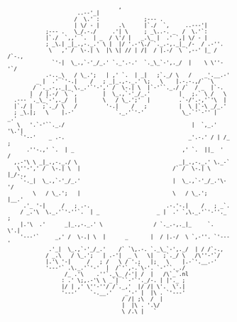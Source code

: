                                        ,
                          ..--'_|
                         /  \.' :              ;--- .
                         | \/ - |      .\      |`./  `,     ..---'|
                ;--- .   \_/.-./     .'| \     ; _\..-. _  /  \.'`:
                |`./  `,,' `.  | _  / \'/ |   _.\_ |  .' `,| \/ - |
                ; _\.| _|_.,-._.' \ |  |/ '.-'\./ `._.-,._|_ /-  / .-''.
                 \   ,' /  \-.| \  |\ \| // | /|  / |.-/  \ `,--' |_ / /`-.,
                  `'-|  \_.,`-'_/_.' `._'.-.'  `._\_`-',._/  |    \ \''-'`/
                .-.._\   / \_.';   | ,' `.  | _|   ;`._/ \   /    _'.__.-'
             _ |  .' `'-.|    /   ; _|_.,-._.' \;   \    |.-.-.,/` `\
            / `._.-,._|_ \._.'`'-',' /  \-.| \  |`-'``._./ /`  / _  |`-.
           |  / |.-/  \ `,        |  \_.,`-'_/_.'         |   ;.` \ /   \
      .--- `._\_`-',._/  |        \   / \_.';'  |         .`-/'.-,'`'\  |
      |`./ |   ;`._/ \   /         '-.|    /   ;          |  \ |`-\ _/_.'
      ; _\.|;   \    |.-'             `._.'`'-'            \_.`'`-'' |   _.'
       \   '.`-'``._./                                        |  `,_.' '\.'|
        `'--'    _ .-.                                       _'.-.' / | /_ ;
          .''-.,' `.  | _                                  ,' `.  ||_  '  /
      ,.-'\ \ _|_.,-._./ \                                _|_.,-._.' \._-`
       \''-',' /  \-.| \  |                             /` /  \-.| \  |_/-.,
        `-._|  \_.,`-'_/_.'                             |  \_.,`-'_/_.'\-'/
            \   / \_.';   |                             \   / \_.';   |__.'
         .'_ '-|     /   ; .-.                        .-.'-.|    /   ; _`.
        / _.'\  \._.'`'-''`.  | _                  _ |  .' `,\._.'`'-''._ ;
        |.'\  .'      _|_.,-._.' \                / `._.-,._|_     `.  \'.|
        '---'`     _,' /  \-.| \  |      _       |  / |.-/  \ `,-''. `'---'
                 .'_|  \_.,`-'_/_.'    /` `\,.-. `._\_`-',._/  | / /`-.,
                / _.\   / \_.';   | .-'|  _ \   \|   ;`._/ \   /\''-'`/
                |.'\ '-|     /   ; /   \ / '.;   |;   \    |.-`'.__.-'
                '---'` .\._.'`'-'  |  /`'`,-.`\-'. `-'``._./
                      /_ .'\    .''`._\_ /-'| /  |   /\`_`.nl
                     : .' \;,.-'\ \ _`| ``-'`'._/-. | |'._ ;
                     |/ | ,' \''-''/ /`._,'  |/ /| \'.  \'.|
                     '---'    `-.__.'    _'-' |  |\ . `'---'
                                        / /| ;\  /  |
                                        |  |\ . '.\/
                                        \ /.\ |   `